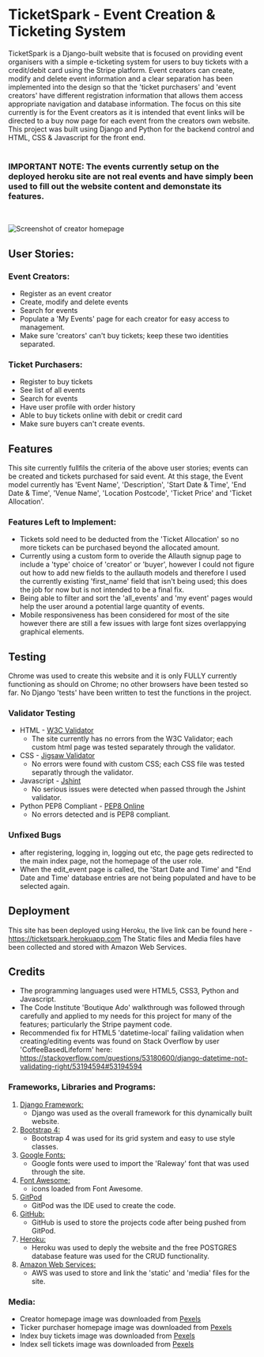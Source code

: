 # TicketSpark - Event Creation & Ticketing System

TicketSpark is a Django-built website that is focused on providing event organisers with a simple e-ticketing system for users to buy tickets with a credit/debit card using the Stripe platform. Event creators can create, modify and delete event information and a clear separation has been implemented into the design so that the 'ticket purchasers' and 'event creators' have different registration information that allows them access appropriate navigation and database information. The focus on this site currently is for the Event creators as it is intended that event links will be directed to a buy now page for each event from the creators own website.
<br>
This project was built using Django and Python for the backend control and HTML, CSS & Javascript for the front end.
<br>
<br>
### <b>IMPORTANT NOTE: The events currently setup on the deployed heroku site are not real events and have simply been used to fill out the website content and demonstate its features.</b>
<br>

![Screenshot of creator homepage](media/readme_images/homepage_example.png)

## User Stories:
### Event Creators:
- Register as an event creator
- Create, modify and delete events
- Search for events
- Populate a 'My Events' page for each creator for easy access to management.
- Make sure 'creators' can't buy tickets; keep these two identities separated.
### Ticket Purchasers:
- Register to buy tickets
- See list of all events
- Search for events
- Have user profile with order history
- Able to buy tickets online with debit or credit card
- Make sure buyers can't create events.


## Features 

This site currently fullfils the criteria of the above user stories; events can be created and tickets purchased for said event. At this stage, the Event model currently has 'Event Name', 'Description', 'Start Date & Time', 'End Date & Time', 'Venue Name', 'Location Postcode', 'Ticket Price' and 'Ticket Allocation'.

### Features Left to Implement:

- Tickets sold need to be deducted from the 'Ticket Allocation' so no more tickets can be purchased beyond the allocated amount.
- Currently using a custom form to overide the Allauth signup page to include a 'type' choice of 'creator' or 'buyer', however I could not figure out how to add new fields to the aullauth models and therefore I used the currently existing 'first_name' field that isn't being used; this does the job for now but is not intended to be a final fix.
- Being able to filter and sort the 'all_events' and 'my event' pages would help the user around a potential large quantity of events.
- Mobile responsiveness has been considered for most of the site however there are still a few issues with large font sizes overlappying graphical elements.


## Testing 

Chrome was used to create this website and it is only FULLY currently functioning as should on Chrome; no other browsers have been tested so far. No Django 'tests' have been written to test the functions in the project.

### Validator Testing 

- HTML - [W3C Validator](https://validator.w3.org/nu)
  - The site currently has no errors from the W3C Validator; each custom html page was tested separately through the validator.
- CSS - [Jigsaw Validator](https://jigsaw.w3.org/css-validator/)
  - No errors were found with custom CSS; each CSS file was tested separatly through the validator.
- Javascript - [Jshint](https://jshint.com/) 
  - No serious issues were detected when passed through the Jshint validator.
- Python PEP8 Compliant - [PEP8 Online](http://pep8online.com/) 
  - No errors detected and is PEP8 compliant.


### Unfixed Bugs

- after registering, logging in, logging out etc, the page gets redirected to the main index page, not the homepage of the user role.
- When the edit_event page is called, the 'Start Date and Time' and "End Date and Time' database entries are not being populated and have to be selected again.


## Deployment

This site has been deployed using Heroku, the live link can be found here - https://ticketspark.herokuapp.com
The Static files and Media files have been collected and stored with Amazon Web Services.


## Credits 

- The programming languages used were HTML5, CSS3, Python and Javascript.
- The Code Institute 'Boutique Ado' walkthrough was followed through carefully and applied to my needs for this project for many of the features; particularly the Stripe payment code.
- Recommended fix for HTML5 'datetime-local' failing validation when creating/editing events was found on Stack Overflow by user 'CoffeeBasedLifeform' here: https://stackoverflow.com/questions/53180600/django-datetime-not-validating-right/53194594#53194594

### Frameworks, Libraries and Programs:

1. [Django Framework:](https://www.djangoproject.com/)
    - Django was used as the overall framework for this dynamically built website.
1. [Bootstrap 4:](https://getbootstrap.com/docs/4.0/getting-started/introduction/)
    - Bootstrap 4 was used for its grid system and easy to use style classes.
1. [Google Fonts:](https://fonts.google.com/)
    - Google fonts were used to import the 'Raleway' font that was used through the site.
1. [Font Awesome:](https://fontawesome.com/)
    - icons loaded from Font Awesome.
1. [GitPod](https://www.gitpod.io/)
    - GitPod was the IDE used to create the code.
1. [GitHub:](https://github.com/)
    - GitHub is used to store the projects code after being pushed from GitPod.
1. [Heroku:](https://dashboard.heroku.com/)
    - Heroku was used to deply the website and the free POSTGRES database feature was used for the CRUD functionality.
1. [Amazon Web Services:](https://aws.amazon.com/)
    - AWS was used to store and link the 'static' and 'media' files for the site.



### Media:

- Creator homepage image was downloaded from [Pexels](https://www.pexels.com/photo/man-performing-on-stage-1916821/)
- Ticker purchaser homepage image was downloaded from [Pexels](https://www.pexels.com/photo/crown-raising-hands-during-performance-1652353/)
- Index buy tickets image was downloaded from [Pexels](https://www.pexels.com/photo/back-of-man-raising-hands-inside-room-full-of-people-with-purple-lights-1267350/)
- Index sell tickets image was downloaded from [Pexels](https://www.pexels.com/photo/photo-of-concert-band-during-night-time-167605/)